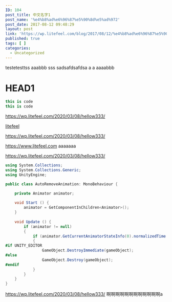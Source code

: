```yaml
---
ID: 104
post_title: 中文名字1
post_name: '%e4%b8%ad%e6%96%87%e5%90%8d%e5%ad%972'
post_date: 2017-08-12 09:48:29
layout: post
link: 'https://wp.litefeel.com/blog/2017/08/12/%e4%b8%ad%e6%96%87%e5%90%8d%e5%ad%972/'
published: true
tags: [ ]
categories:
  - Uncategorized
---
```

testetesttss
aaabbb
sss
sadsafdsafdsa
a
a
aaaabbb
# HEAD1

~~~ csharp
this is code
this is code
~~~

https://wp.litefeel.com/2020/03/08/hellow333/

[litefeel](https://www.litefeel.com)

https://wp.litefeel.com/2020/03/08/hellow333/

<https://www.litefeel.com>
aaaaaaa

https://wp.litefeel.com/2020/03/08/hellow333/

~~~ csharp
using System.Collections;
using System.Collections.Generic;
using UnityEngine;

public class AutoRemoveAnimation: MonoBehaviour {

    private Animator animator;
	
	void Start () {
        animator = GetComponentInChildren<Animator>();
	}
	
	void Update () {
		if (animator != null)
        {
            if (animator.GetCurrentAnimatorStateInfo(0).normalizedTime >= 1.0f)
            {
#if UNITY_EDITOR
                GameObject.DestroyImmediate(gameObject);
#else
                GameObject.Destroy(gameObject);
#endif
            }
        }
	}
}
~~~
https://wp.litefeel.com/2020/03/08/hellow333/
啊啊啊啊啊啊啊啊啊啊啊啊a
